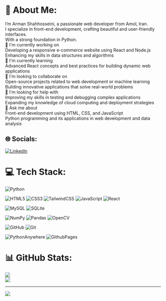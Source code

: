 # 💫 About Me:
I’m Arman Shahhosseini, a passionate web developer from Amol, Iran.<br>I specialize in front-end development, crafting beautiful and user-friendly interfaces.<br>With a strong foundation in Python.<br>🔭 I'm currently working on<br>Developing a responsive e-commerce website using React and Node.js<br>Enhancing my skills in data structures and algorithms<br>🌱 I'm currently learning<br>Advanced React concepts and best practices for building dynamic web applications<br>👯 I'm looking to collaborate on<br>Open-source projects related to web development or machine learning<br>Building innovative applications that solve real-world problems<br>🤝 I'm looking for help with<br>Improving my skills in testing and debugging complex applications<br>Expanding my knowledge of cloud computing and deployment strategies<br>💬 Ask me about<br>Front-end development using HTML, CSS, and JavaScript<br>Python programming and its applications in web development and data analysis<br>

## 🌐 Socials:
[![LinkedIn](https://img.shields.io/badge/LinkedIn-%230077B5.svg?logo=linkedin&logoColor=white)](https://www.linkedin.com/in/arman-shahhoseini-4447152a0)

# 💻 Tech Stack:
![Python](https://img.shields.io/badge/python-3670A0?style=for-the-badge&logo=python&logoColor=ffdd54)

![HTML5](https://img.shields.io/badge/html5-%23E34F26.svg?style=for-the-badge&logo=html5&logoColor=white) ![CSS3](https://img.shields.io/badge/css3-%231572B6.svg?style=for-the-badge&logo=css3&logoColor=white) ![TailwindCSS](https://img.shields.io/badge/tailwindcss-%2338B2AC.svg?style=for-the-badge&logo=tailwind-css&logoColor=white)  ![JavaScript](https://img.shields.io/badge/javascript-%23323330.svg?style=for-the-badge&logo=javascript&logoColor=%23F7DF1E) ![React](https://img.shields.io/badge/react-%2320232a.svg?style=for-the-badge&logo=react&logoColor=%2361DAFB) 

![MySQL](https://img.shields.io/badge/mysql-4479A1.svg?style=for-the-badge&logo=mysql&logoColor=white) ![SQLite](https://img.shields.io/badge/sqlite-%2307405e.svg?style=for-the-badge&logo=sqlite&logoColor=white)

![NumPy](https://img.shields.io/badge/numpy-%23013243.svg?style=for-the-badge&logo=numpy&logoColor=white) ![Pandas](https://img.shields.io/badge/pandas-%23150458.svg?style=for-the-badge&logo=pandas&logoColor=white) ![OpenCV](https://img.shields.io/badge/opencv-%23white.svg?style=for-the-badge&logo=opencv&logoColor=white)

![GitHub](https://img.shields.io/badge/github-%23121011.svg?style=for-the-badge&logo=github&logoColor=white) ![Git](https://img.shields.io/badge/git-%23F05033.svg?style=for-the-badge&logo=git&logoColor=white)

![PythonAnywhere](https://img.shields.io/badge/pythonanywhere-%232F9FD7.svg?style=for-the-badge&logo=pythonanywhere&logoColor=151515) ![GithubPages](https://img.shields.io/badge/github%20pages-121013?style=for-the-badge&logo=github&logoColor=white)   
# 📊 GitHub Stats:
![](https://github-readme-streak-stats.herokuapp.com/?user=arman-shahhoseini&theme=radical&hide_border=false)<br/>
![](https://github-readme-stats.vercel.app/api/top-langs/?username=arman-shahhoseini&theme=radical&hide_border=false&include_all_commits=true&count_private=false&layout=compact)

---
[![](https://visitcount.itsvg.in/api?id=arman-shahhoseini&icon=0&color=5)](https://visitcount.itsvg.in)

<!-- Proudly created with GPRM ( https://gprm.itsvg.in ) -->
